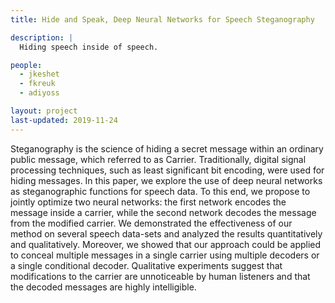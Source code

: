 ```yaml
---
title: Hide and Speak, Deep Neural Networks for Speech Steganography

description: |
  Hiding speech inside of speech.

people:
  - jkeshet
  - fkreuk
  - adiyoss

layout: project
last-updated: 2019-11-24
---
```


Steganography is the science of hiding a secret message within an ordinary public message, which referred to as Carrier. Traditionally, digital signal processing techniques, such as least significant bit encoding, were used for hiding messages. In this paper, we explore the use of deep neural networks as steganographic functions for speech data. To this end, we propose to jointly optimize two neural networks: the first network encodes the message inside a carrier, while the second network decodes the message from the modified carrier. We demonstrated the effectiveness of our method on several speech data-sets and analyzed the results quantitatively and qualitatively. Moreover, we showed that our approach could be applied to conceal multiple messages in a single carrier using multiple decoders or a single conditional decoder. Qualitative experiments suggest that modifications to the carrier are unnoticeable by human listeners and that the decoded messages are highly intelligible.
